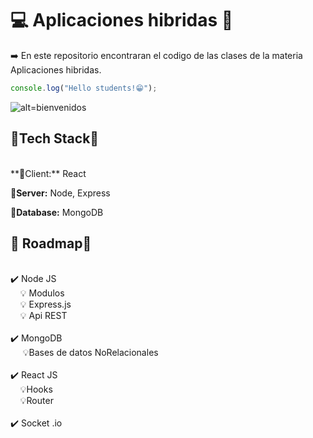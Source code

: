 
# 💻 Aplicaciones hibridas 📱

➡️ En este repositorio encontraran el codigo de las clases de la materia Aplicaciones hibridas.




```javascript
console.log("Hello students!😁");
```


![alt=bienvenidos](https://media.tenor.com/q7vVlrXlUeUAAAAC/hi-hello.gif)

## 🦖Tech Stack🦖
<br>
**🌝Client:** React

**🌚Server:** Node, Express

**🌟Database:** MongoDB



## 🐾 Roadmap🐾

<br>
✔️ Node JS
<br>
&nbsp;&nbsp;&nbsp;&nbsp;💡 Modulos
<br>
&nbsp;&nbsp;&nbsp;&nbsp;💡 Express.js
<br>
&nbsp;&nbsp;&nbsp;&nbsp;💡 Api REST
<br>
<br>
✔️ MongoDB
<br>
&nbsp;&nbsp;&nbsp;&nbsp; 💡Bases de datos NoRelacionales
<br>
<br>
✔️ React JS
<br>
&nbsp;&nbsp;&nbsp;&nbsp;💡Hooks
<br>
&nbsp;&nbsp;&nbsp;&nbsp;💡Router
<br>
<br>
✔️ Socket .io
